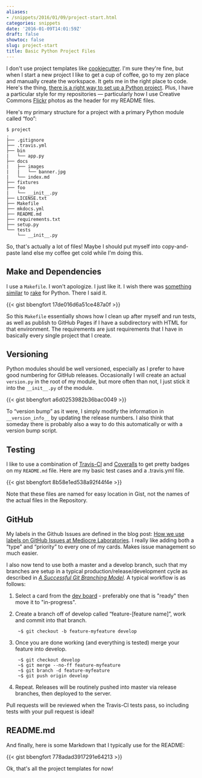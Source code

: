 ```yaml
---
aliases:
- /snippets/2016/01/09/project-start.html
categories: snippets
date: '2016-01-09T14:01:59Z'
draft: false
showtoc: false
slug: project-start
title: Basic Python Project Files
---
```


I don't use project templates like [cookiecutter](https://cookiecutter.readthedocs.org/en/latest/). I'm sure they're fine, but when I start a new project I like to get a cup of coffee, go to my zen place and manually create the workspace. It gets me in the right place to code. Here's the thing, [there is a right way to set up a Python project](http://blog.districtdatalabs.com/how-to-develop-quality-python-code). Plus, I have a particular style for my repositories &mdash; particularly how I use Creative Commons [Flickr](https://www.flickr.com/) photos as the header for my README files.

Here's my primary structure for a project with a primary Python module called &ldquo;foo&rdquo;:

```
$ project
.
├── .gitignore
├── .travis.yml
├── bin
|   └── app.py
├── docs
|   ├── images
|   |   └── banner.jpg
|   └── index.md
├── fixtures
├── foo
|   └── __init__.py
├── LICENSE.txt
├── Makefile
├── mkdocs.yml
├── README.md
├── requirements.txt
├── setup.py
└── tests
    └── __init__.py
```

So, that's actually a lot of files! Maybe I should put myself into copy-and-paste land else my coffee get cold while I'm doing this.

## Make and Dependencies

I use a `Makefile`. I won't apologize. I just like it. I wish there was [something similar](http://stackoverflow.com/questions/1407837/is-there-a-rake-equivalent-in-python) to [rake](http://martinfowler.com/articles/rake.html) for Python. There I said it.

{{< gist bbengfort 17de016d6a51ce487a0f >}}

So this `Makefile` essentially shows how I clean up after myself and run tests, as well as publish to GitHub Pages if I have a subdirectory with HTML for that environment. The requirements are just requirements that I have in basically every single project that I create.

## Versioning

Python modules should be well versioned, especially as I prefer to have good numbering for GitHub releases. Occasionally I will create an actual `version.py` in the root of my module, but more often than not, I just stick it into the `__init__.py` of the module.

{{< gist bbengfort a6d0253982b36bac0049 >}}

To &ldquo;version bump&rdquo; as it were, I simply modify the information in `__version_info__` by updating the release numbers. I also think that someday there is probably also a way to do this automatically or with a version bump script.

## Testing

I like to use a combination of [Travis-CI](https://travis-ci.org/) and [Coveralls](https://coveralls.io/) to get pretty badges on my `README.md` file. Here are my basic test cases and a .travis.yml file.

{{< gist bbengfort 8b58e1ed538a92f44f4e >}}

Note that these files are named for easy location in Gist, not the names of the actual files in the Repository.

## GitHub

My labels in the Github Issues are defined in the blog post: [How we use labels on GitHub Issues at Mediocre Laboratories](https://mediocre.com/forum/topics/how-we-use-labels-on-github-issues-at-mediocre-laboratories). I really like adding both a &ldquo;type&rdquo; and &ldquo;priority&rdquo; to every one of my cards. Makes issue management so much easier.

I also now tend to use both a master and a develop branch, such that my branches are setup in a typical production/release/development cycle as described in _[A Successful Git Branching Model](http://nvie.com/posts/a-successful-git-branching-model/)_. A typical workflow is as follows:

1. Select a card from the [dev board](https://waffle.io/) - preferably one that is "ready" then move it to "in-progress".

2. Create a branch off of develop called &ldquo;feature-[feature name]&rdquo;, work and commit into that branch.

        ~$ git checkout -b feature-myfeature develop

3. Once you are done working (and everything is tested) merge your feature into develop.

        ~$ git checkout develop
        ~$ git merge --no-ff feature-myfeature
        ~$ git branch -d feature-myfeature
        ~$ git push origin develop

4. Repeat. Releases will be routinely pushed into master via release branches, then deployed to the server.

Pull requests will be reviewed when the Travis-CI tests pass, so including tests with your pull request is ideal!

## README.md

And finally, here is some Markdown that I typically use for the README:

{{< gist bbengfort 778adad3917291e64213 >}}

Ok, that's all the project templates for now!
